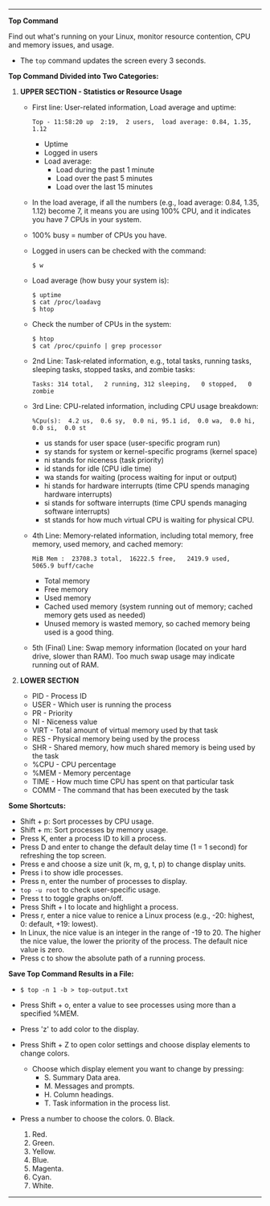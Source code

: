

---

**Top Command**

Find out what's running on your Linux, monitor resource contention, CPU and memory issues, and usage.

- The `top` command updates the screen every 3 seconds.

**Top Command Divided into Two Categories:**

1. **UPPER SECTION - Statistics or Resource Usage**

   - First line: User-related information, Load average and uptime:
     ```
     Top - 11:58:20 up  2:19,  2 users,  load average: 0.84, 1.35, 1.12
     ```
     - Uptime
     - Logged in users
     - Load average:
       - Load during the past 1 minute
       - Load over the past 5 minutes
       - Load over the last 15 minutes

   - In the load average, if all the numbers (e.g., load average: 0.84, 1.35, 1.12) become 7, it means you are using 100% CPU, and it indicates you have 7 CPUs in your system.
   - 100% busy = number of CPUs you have.

   - Logged in users can be checked with the command:
     ```
     $ w
     ```

   - Load average (how busy your system is):
     ```
     $ uptime
     $ cat /proc/loadavg
     $ htop
     ```

   - Check the number of CPUs in the system:
     ```
     $ htop
     $ cat /proc/cpuinfo | grep processor
     ```

   - 2nd Line: Task-related information, e.g., total tasks, running tasks, sleeping tasks, stopped tasks, and zombie tasks:
     ```
     Tasks: 314 total,   2 running, 312 sleeping,   0 stopped,   0 zombie
     ```

   - 3rd Line: CPU-related information, including CPU usage breakdown:
     ```
     %Cpu(s):  4.2 us,  0.6 sy,  0.0 ni, 95.1 id,  0.0 wa,  0.0 hi,  0.0 si,  0.0 st
     ```
     - us stands for user space (user-specific program run)
     - sy stands for system or kernel-specific programs (kernel space)
     - ni stands for niceness (task priority)
     - id stands for idle (CPU idle time)
     - wa stands for waiting (process waiting for input or output)
     - hi stands for hardware interrupts (time CPU spends managing hardware interrupts)
     - si stands for software interrupts (time CPU spends managing software interrupts)
     - st stands for how much virtual CPU is waiting for physical CPU.

   - 4th Line: Memory-related information, including total memory, free memory, used memory, and cached memory:
     ```
     MiB Mem :  23708.3 total,  16222.5 free,   2419.9 used,   5065.9 buff/cache
     ```
     - Total memory
     - Free memory
     - Used memory
     - Cached used memory (system running out of memory; cached memory gets used as needed)
     - Unused memory is wasted memory, so cached memory being used is a good thing.

   - 5th (Final) Line: Swap memory information (located on your hard drive, slower than RAM). Too much swap usage may indicate running out of RAM.

2. **LOWER SECTION**

   - PID - Process ID
   - USER - Which user is running the process
   - PR - Priority
   - NI - Niceness value
   - VIRT - Total amount of virtual memory used by that task
   - RES - Physical memory being used by the process
   - SHR - Shared memory, how much shared memory is being used by the task
   - %CPU - CPU percentage
   - %MEM - Memory percentage
   - TIME - How much time CPU has spent on that particular task
   - COMM - The command that has been executed by the task

**Some Shortcuts:**

- Shift + p: Sort processes by CPU usage.
- Shift + m: Sort processes by memory usage.
- Press K, enter a process ID to kill a process.
- Press D and enter to change the default delay time (1 = 1 second) for refreshing the top screen.
- Press e and choose a size unit (k, m, g, t, p) to change display units.
- Press i to show idle processes.
- Press n, enter the number of processes to display.
- `top -u root` to check user-specific usage.
- Press t to toggle graphs on/off.
- Press Shift + l to locate and highlight a process.
- Press r, enter a nice value to renice a Linux process (e.g., -20: highest, 0: default, +19: lowest).
- In Linux, the nice value is an integer in the range of -19 to 20. The higher the nice value, the lower the priority of the process. The default nice value is zero.
- Press c to show the absolute path of a running process.

**Save Top Command Results in a File:**

- `$ top -n 1 -b > top-output.txt`

- Press Shift + o, enter a value to see processes using more than a specified %MEM.

- Press 'z' to add color to the display.
- Press Shift + Z to open color settings and choose display elements to change colors.

  - Choose which display element you want to change by pressing:
    - S. Summary Data area.
    - M. Messages and prompts.
    - H. Column headings.
    - T. Task information in the process list.

- Press a number to choose the colors.
  0. Black.
  1. Red.
  2. Green.
  3. Yellow.
  4. Blue.
  5. Magenta.
  6. Cyan.
  7. White.

---

